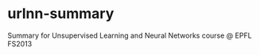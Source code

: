urlnn-summary
=============

Summary for Unsupervised Learning and Neural Networks course @ EPFL FS2013
